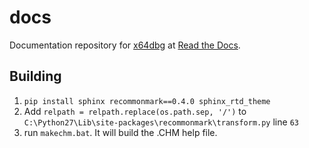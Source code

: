 # docs

Documentation repository for [x64dbg](http://x64dbg.com) at [Read the Docs](https://readthedocs.org/projects/x64dbg).

## Building

1. `pip install sphinx recommonmark==0.4.0 sphinx_rtd_theme`
2. Add `relpath = relpath.replace(os.path.sep, '/')` to `C:\Python27\Lib\site-packages\recommonmark\transform.py` line `63`
3. run `makechm.bat`. It will build the .CHM help file.
